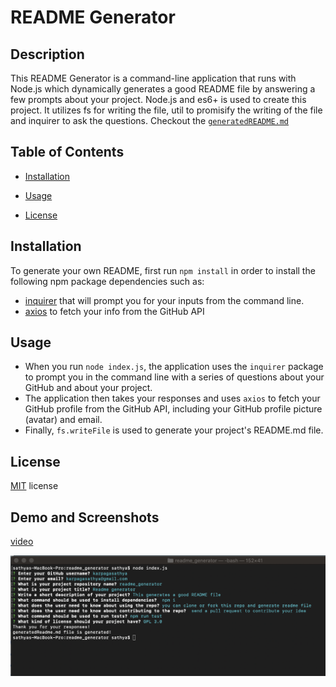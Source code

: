 # README Generator

## Description
This README Generator is a command-line application that runs with Node.js which dynamically generates a good README file by answering a few prompts about your project. Node.js and es6+ is used to create this project. It utilizes fs for writing the file, util to promisify the writing of the file and inquirer to ask the questions. Checkout the [`generatedREADME.md`](generatedReadme.md)

## Table of Contents
* [Installation](#installation)

* [Usage](#usage)

* [License](#license)


## Installation

To generate your own README, first run `npm install` in order to install the following npm package dependencies such as:

* [inquirer](https://www.npmjs.com/package/inquirer) that will prompt you for your inputs from the command line.
* [axios](https://www.npmjs.com/package/axios) to fetch your info from the GitHub API


## Usage

* When you run `node index.js`, the application uses the `inquirer` package to prompt you in the command line with a series of questions about your GitHub and about your project.
* The application then takes your responses and uses `axios` to fetch your GitHub profile from the GitHub API, including your GitHub profile picture (avatar) and email. 
* Finally, `fs.writeFile` is used to generate your project's README.md file.


## License

[MIT](License.txt) license

## Demo and Screenshots
[video](images/demo.mov)

![image](images/image1.jpg)
